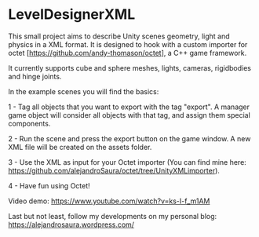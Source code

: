 # LevelDesignerXML

This small project aims to describe Unity scenes geometry, light and physics in a XML format. It is designed to hook with a custom importer for octet [https://github.com/andy-thomason/octet], a C++ game framework.

It currently supports cube and sphere meshes, lights, cameras, rigidbodies and hinge joints.

In the example scenes you will find the basics: 

1 - Tag all objects that you want to export with the tag "export". A manager game object will consider all objects with that tag, and assign them special components.

2 - Run the scene and press the export button on the game window. A new XML file will be created on the assets folder.

3 - Use the XML as input for your Octet importer (You can find mine here: https://github.com/alejandroSaura/octet/tree/UnityXMLimporter).

4 - Have fun using Octet!

Video demo: https://www.youtube.com/watch?v=ks-I-f_m1AM

Last but not least, follow my developments on my personal blog:
https://alejandrosaura.wordpress.com/
